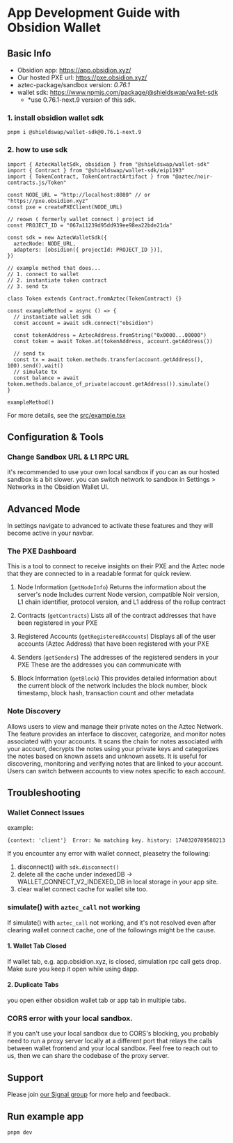# App Development Guide with Obsidion Wallet

## Basic Info

- Obsidion app: https://app.obsidion.xyz/
- Our hosted PXE url: https://pxe.obsidion.xyz/
- aztec-package/sandbox version: _0.76.1_
- wallet sdk: https://www.npmjs.com/package/@shieldswap/wallet-sdk
  - \*use 0.76.1-next.9 version of this sdk.

### 1. install obsidion wallet sdk

```shell
pnpm i @shieldswap/wallet-sdk@0.76.1-next.9
```

### 2. how to use sdk

```tsx
import { AztecWalletSdk, obsidion } from "@shieldswap/wallet-sdk"
import { Contract } from "@shieldswap/wallet-sdk/eip1193"
import { TokenContract, TokenContractArtifact } from "@aztec/noir-contracts.js/Token"

const NODE_URL = "http://localhost:8080" // or "https://pxe.obsidion.xyz"
const pxe = createPXEClient(NODE_URL)

// reown ( formerly wallet connect ) project id
const PROJECT_ID = "067a11239d95dd939ee98ea22bde21da"

const sdk = new AztecWalletSdk({
  aztecNode: NODE_URL,
  adapters: [obsidion({ projectId: PROJECT_ID })],
})

// example method that does...
// 1. connect to wallet
// 2. instantiate token contract
// 3. send tx

class Token extends Contract.fromAztec(TokenContract) {}

const exampleMethod = async () => {
  // instantiate wallet sdk
  const account = await sdk.connect("obsidion")

  const tokenAddress = AztecAddress.fromString("0x0000...00000")
  const token = await Token.at(tokenAddress, account.getAddress())

  // send tx
  const tx = await token.methods.transfer(account.getAddress(), 100).send().wait()
  // simulate tx
  const balance = await token.methods.balance_of_private(account.getAddress()).simulate()
}

exampleMethod()
```

For more details, see the [src/example.tsx](./src/example.tsx)

## Configuration & Tools

### Change Sandbox URL & L1 RPC URL

it's recommended to use your own local sandbox if you can as our hosted sandbox is a bit slower. you
can switch network to sandbox in Settings > Networks in the Obsidion Wallet UI.

## Advanced Mode

In settings navigate to advanced to activate these features and they will become active in your
navbar.

### The PXE Dashboard

This is a tool to connect to receive insights on their PXE and the Aztec node that they are
connected to in a readable format for quick review.

1. Node Information (`getNodeInfo`) Returns the information about the server's node Includes current
   Node version, compatible Noir version, L1 chain identifier, protocol version, and L1 address of
   the rollup contract

2. Contracts (`getContracts`) Lists all of the contract addresses that have been registered in your
   PXE

3. Registered Accounts (`getRegisteredAccounts`) Displays all of the user accounts (Aztec Address)
   that have been registered with your PXE

4. Senders (`getSenders`) The addresses of the registered senders in your PXE These are the
   addresses you can communicate with

5. Block Information (`getBlock`) This provides detailed information about the current block of the
   network Includes the block number, block timestamp, block hash, transaction count and other
   metadata

### Note Discovery

Allows users to view and manage their private notes on the Aztec Network. The feature provides an
interface to discover, categorize, and monitor notes associated with your accounts. It scans the
chain for notes associated with your account, decrypts the notes using your private keys and
categorizes the notes based on known assets and unknown assets. It is useful for discovering,
monitoring and verifying notes that are linked to your account. Users can switch between accounts to
view notes specific to each account.

## Troubleshooting

### Wallet Connect Issues

example:

```shell
{context: 'client'}  Error: No matching key. history: 1740320789580213
```

If you encounter any error with wallet connect, pleasetry the following:

1. disconnect() with `sdk.disconnect()`
2. delete all the cache under indexedDB -> WALLET_CONNECT_V2_INDEXED_DB in local storage in your app
   site.
3. clear wallet connect cache for wallet site too.

### simulate() with `aztec_call` not working

If simulate() with `aztec_call` not working, and it's not resolved even after clearing wallet
connect cache, one of the followings might be the cause.

#### 1. Wallet Tab Closed

If wallet tab, e.g. app.obsidion.xyz, is closed, simulation rpc call gets drop. Make sure you keep
it open while using dapp.

#### 2. Duplicate Tabs

you open either obsidion wallet tab or app tab in multiple tabs.

### CORS error with your local sandbox.

If you can't use your local sandbox due to CORS's blocking, you probably need to run a proxy server
locally at a different port that relays the calls between wallet frontend and your local sandbox.
Feel free to reach out to us, then we can share the codebase of the proxy server.

## Support

Please join
[our Signal group](https://signal.group/#CjQKIDBmFVuI9gz2cRZaa3HD4-tJpGc8PrWQ9aec_AomvJRjEhDEHAiu0G6zkaF9xf9Q3ufI)
for more help and feedback.

## Run example app

```shell
pnpm dev
```
